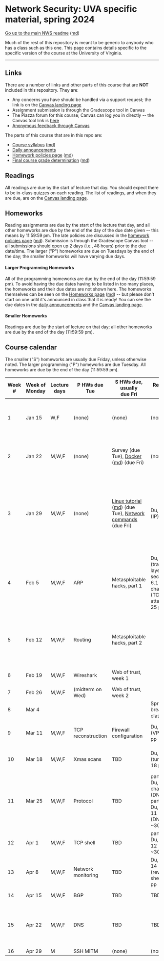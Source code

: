 Network Security: UVA specific material, spring 2024
==================================================

[Go up to the main NWS readme](../readme.html) ([md](../readme.md))

Much of the rest of this repository is meant to be generic to anybody who has a class such as this one. This page contains details specific to the specific version of the course at the University of Virginia.

------------------------------------------------------------

Links
-----

There are a number of links and other parts of this course that are **NOT** included in this repository. They are:

- Any concerns you have should be handled via a support request; the link is on the [Canvas landing page][1]
- Assignment submission is through the Gradescope tool in Canvas
- The Piazza forum for this course; Canvas can log you in directly -- the Canvas tool link is [here](https://canvas.its.virginia.edu/courses/92875/external_tools/21)
- [Anonymous feedback through Canvas](https://canvas.its.virginia.edu/courses/92875/external_tools/5876)

<!-- no longer available in canvas:

- ~~[Email list archive](...): not a canvas tool~~
- ~~[Anonymous feedback](...): not a canvas tool~~

--> 

The parts of this course that are in this repo are:

- [Course syllabus](syllabus.html) ([md](syllabus.md))
- [Daily announcements](daily-announcements.html#/)
- [Homework policies page](hw-policies.html) ([md](hw-policies.md))
- [Final course grade determination](grades.html) ([md](grades.md))


Readings
--------

<!-- All scholarly articles (such as from the ACM digital library) can be obtained from free from any UVA wireless network. Some of them you will *NOT* be able to get it for free from your home Internet provider such as Comcast (unless you live in a UVA dorm, of course) without using a UVA VPN. -->

All readings are due by the start of lecture that day. You should expect there to be in-class quizzes on each reading.  The list of readings, and when they are due, are on the [Canvas landing page][1].


Homeworks
---------

Reading assignments are due by the start of the lecture that day, and all other homeworks are due by the end of the day of the due date given -- this means by 11:59:59 pm. The late policies are discussed in the [homework policies page](hw-policies.html) ([md](hw-policies.md)). Submission is through the Gradescope Canvas tool -- all submissions should open up 2 days (i.e., 48 hours) prior to the due date/time. The larger ("P") homeworks are due on Tuesdays by the end of the day; the smaller homeworks will have varying due days.


#### Larger Programming Homeworks

All of the programming homeworks are due by the end of the day (11:59:59 pm). To avoid having the due dates having to be listed in too many places, the homeworks and their due dates are not shown here. The homeworks themselves can be seen on the [Homeworks page](../hws/index.html) ([md](../hws/index.md)) -- but please don't start on one until it's announced in class that it is ready! You can see the due dates in the [daily announcements](daily-announcements.html#/) and the [Canvas landing page][1].


#### Smaller Homeworks

Readings are due by the start of lecture on that day; all other homeworks are due by the end of the day (11:59:59 pm).



Course calendar
---------------

The smaller ("S") homeworks are usually due Friday, unless otherwise noted.  The larger programming ("P") homeworks are due Tuesday.  All homeworks are due by the end of the day (11:59:59 pm).

| Week<br># | Week&nbsp;of<br>Monday | Lecture<br>days | P HWs due Tue | S HWs due, usually <br> due Fri | Readings due | Expected Topics | Actual Progress |
|---|---|---|---|---|---|---|---|
| 1 | Jan 15 | W,F | (none) | (none) | (none) | [Introduction](../slides/introduction.html#/); [Physical layer](../slides/physical-layer.html#/) | Wed: introduction (finished); Fri: physical layer (finished) |
| 2 | Jan 22 | M,W,F | (none) | Survey (due Tue), [Docker](../hws/docker/index.html) ([md](../hws/docker/index.md)) (due Fri) | (none) | [Data link layer](../slides/link-layer.html#/) | Mon: link layer to 5.5; Wed: link layer to 8.5; Fri: finished link layer |
| 3 | Jan 29 | M,W,F | (none) | [Linux tutorial](../hws/linux/index.html) ([md](../hws/linux/index.md)) (due Tue), [Network commands](../hws/netcmds/) (due Fri) | Du, chap 3 (IP); 22 pp | [Network layer](../slides/network-layer.html#/) | Mon: network layer to 5.3; Wed: network layer to 6.3; Fri: transport layer to 5.15, packets to 5.4 |
| 4 | Feb 5 | M,W,F | ARP | Metasploitable hacks, part 1 | Du, chap 5 (transport layer), sections 6.1-6.3 of chapter 6 (TCP attacks); 25 pp | Packet capture & analysis; Transport layer | Mon: finished network layer, packets to 4.4; Wed: packets to 5.2, transport-layer to 5.3 |
| 5 | Feb 12 | M,W,F | Routing | Metasploitable hacks, part 2 | | Transport layer; Firewalls & evasion | Mon: finished packets; transport-layer to 7.11; Wed: transport layer to 9.4 |
| 6 | Feb 19 | M,W,F | Wireshark | Web of trust, week 1 | | Session layer; Encryption |  |
| 7 | Feb 26 | M,W,F | (midterm on Wed) | Web of trust, week 2 | | Encryption; TLS |  |
| 8 | Mar 4 |  |  |  | Spring break (no classes) |  |  |
| 9 | Mar 11 | M,W,F | TCP reconstruction | Firewall configuration | Du, chap 8 (VPN); 32 pp | Presentation layer; Application layer |  |
| 10 | Mar 18 | M,W,F | Xmas scans | TBD | Du, chap 9 (tunneling); 18 pp | TCP shells & botnets; WWW exploits |  |
| 11 | Mar 25 | M,W,F | Protocol | TBD | parts of Du, chapter 10 (DNS), parts of Du, chap 11 (DNSSEC); ~30 pp | WWW exploits; Network monitoring |  |
| 12 | Apr 1 | M,W,F | TCP shell | TBD | parts of Du, chap 12 (BGP); ~30 pp | Obtaining and using access; BGP |  |
| 13 | Apr 8 | M,W,F | Network monitoring | TBD | Du, chap 14 (reverse shell); 14 pp | Network attacks |  |
| 14 | Apr 15 | M,W,F | BGP | TBD | TBD | DNS; Heartbleed |  |
| 15 | Apr 22 | M,W,F | DNS | TBD | TBD | Trojans, rootkits, ransomware; Scanning & fuzzing; Social Engineering |  |
| 16 | Apr 29 | M | SSH MITM | (none) | (none) | Conclusion |  |

[1]: https://canvas.its.virginia.edu/courses/92875
